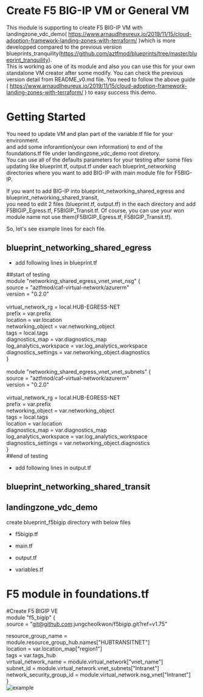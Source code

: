 # Create F5 BIG-IP VM or General VM
This module is supporting to create F5 BIG-IP VM with landingzone_vdc_demo( https://www.arnaudlheureux.io/2019/11/15/cloud-adoption-framework-landing-zones-with-terraform/ )which is more developped compared to the previous version blueprints_tranquility(https://github.com/aztfmod/blueprints/tree/master/blueprint_tranquility).<br>
This is working as one of its module and also you can use this for your own standalone VM creator after some modify.
You can check the previous version detail from README_v0.md file.
You need to follow the above guide ( https://www.arnaudlheureux.io/2019/11/15/cloud-adoption-framework-landing-zones-with-terraform/ ) to easy success this demo.

# Getting Started
You need to update VM and plan part of the variable.tf file for your environment.<br>
and add some inforamtion(your own information) to end of the foundations.tf file under landingzone_vdc_demo root diretory.<br>
You can use all of the defaults parameters for your testing after some files updating like blueprint.tf, output.tf under each blueprint_networking directories where you want to add BIG-IP with main module file for F5BIG-IP.

If you want to add BIG-IP into blueprint_networking_shared_egress and blueprint_networking_shared_transit,<br>you need to edit 2 files (blueprint.tf, output.tf) in the each directory and add F5BIGIP_Egress.tf, F5BIGIP_Transit.tf.
Of course, you can use your won module name not use them(F5BIGIP_Egress.tf, F5BIGIP_Transit.tf).

So, let's see example lines for each file.
## blueprint_networking_shared_egress
 - add following lines in blueprint.tf
 
 ##start of testing<br>
  module "networking_shared_egress_vnet_vnet_nsg" {<br>
    source  = "aztfmod/caf-virtual-network/azurerm"<br>
    version = "0.2.0"<br>
  <br>
    virtual_network_rg                = local.HUB-EGRESS-NET<br>
    prefix                            = var.prefix<br>
    location                          = var.location<br>
    networking_object                 = var.networking_object<br>
    tags                              = local.tags<br>
    diagnostics_map                   = var.diagnostics_map<br>
    log_analytics_workspace           = var.log_analytics_workspace<br>
    diagnostics_settings              = var.networking_object.diagnostics<br>
  }<br>
  <br>
  module "networking_shared_egress_vnet_vnet_subnets" {<br>
    source  = "aztfmod/caf-virtual-network/azurerm"<br>
    version = "0.2.0"<br>
  <br>
    virtual_network_rg                = local.HUB-EGRESS-NET<br>
    prefix                            = var.prefix<br>
    networking_object                 = var.networking_object<br>
    tags                  = local.tags<br>
    location              = var.location<br>
    diagnostics_map                   = var.diagnostics_map<br>
    log_analytics_workspace           = var.log_analytics_workspace<br>
    diagnostics_settings              = var.networking_object.diagnostics<br>
  }<br>
  ##end of testing<br>

 - add following lines in output.tf

## blueprint_networking_shared_transit


## landingzone_vdc_demo
create blueprint_f5bigip directory with below files
 - f5bigip.tf
 
 - main.tf
 
 - output.tf
 
 - variables.tf

  
# F5 module in foundations.tf
#Create F5 BIGIP VE<br>
module "f5_bigip" {<br>
 source  = "git@github.com:jungcheolkwon/f5bigip.git?ref=v1.75"<br>

 resource_group_name       = module.resource_group_hub.names["HUBTRANSITNET"]<br>
 location                  = var.location_map["region1"]<br>
 tags                      = var.tags_hub<br>
 virtual_network_name      = module.virtual_network["vnet_name"]<br>
 subnet_id                 = module.virtual_network.vnet_subnets["Intranet"]<br>
 network_security_group_id = module.virtual_network.nsg_vnet["Intranet"]<br>
}<br>
![example](https://github.com/jungcheolkwon/f5-bigip/blob/master/foundations.tf.png)
